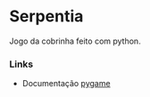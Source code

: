 # Serpentia
Jogo da cobrinha feito com python.
### Links
- Documentação [pygame](https://devdocs.io/pygame/)
